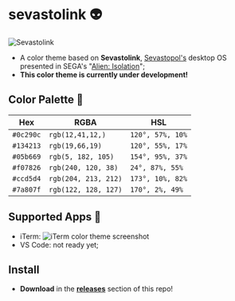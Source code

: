 # sevastolink :alien:

![Sevastolink](../screenshots/social-preview)

- A color theme based on **Sevastolink**, [Sevastopol's](https://alienanthology.fandom.com/wiki/Sevastopol_Station) desktop OS presented in SEGA's "[Alien: Isolation](https://en.wikipedia.org/wiki/Alien:_Isolation)";
- **This color theme is currently under development!**

## Color Palette :art:

Hex       | RGBA  | HSL |   
---       | ---   | --- |
`#0c290c` | `rgb(12,41,12,)`   | `120°, 57%, 10%`
`#134213` | `rgb(19,66,19)`    | `120°, 55%, 17%`
`#05b669` | `rgb(5, 182, 105)` | `154°, 95%, 37%`
`#f07826` | `rgb(240, 120, 38)` | `24°, 87%, 55%`
`#ccd5d4` | `rgb(204, 213, 212)` | `173°, 10%, 82%`
`#7a807f` | `rgb(122, 128, 127)` | `170°, 2%, 49%`

## Supported Apps :floppy_disk:
- iTerm: 
  ![iTerm color theme screenshot](https://i.imgur.com/W1f6jDw.png)
- VS Code: not ready yet;

## Install
- **Download** in the **[releases](https://github.com/paulopacitti/sevastolink/releases)** section of this repo!